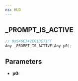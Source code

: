```yaml
---
ns: HUD
---
```

## _PROMPT_IS_ACTIVE

```c
// 0x546E342E01DE71CF
Any _PROMPT_IS_ACTIVE(Any p0);
```

## Parameters
* **p0**:
